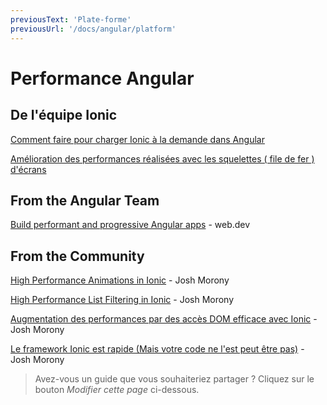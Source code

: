 ```yaml
---
previousText: 'Plate-forme'
previousUrl: '/docs/angular/platform'
---
```


# Performance Angular

## De l'équipe Ionic

[Comment faire pour charger Ionic à la demande dans Angular](https://ionicframework.com/blog/how-to-lazy-load-in-ionic-angular/)

[Amélioration des performances réalisées avec les squelettes ( file de fer ) d'écrans](https://ionicframework.com/blog/improved-perceived-performance-with-skeleton-screens/)

## From the Angular Team

[Build performant and progressive Angular apps](https://web.dev/angular) - web.dev

## From the Community

[High Performance Animations in Ionic](https://www.joshmorony.com/high-performance-animations-in-ionic/) - Josh Morony

[High Performance List Filtering in Ionic](https://www.joshmorony.com/high-performance-list-filtering-in-ionic-2/) - Josh Morony

[Augmentation des performances par des accès DOM efficace avec Ionic](https://www.joshmorony.com/increasing-performance-with-efficient-dom-writes-in-ionic-2/) - Josh Morony

[Le framework Ionic est rapide (Mais votre code ne l'est peut être pas)](https://www.joshmorony.com/ionic-framework-is-fast-but-your-code-might-not-be/) - Josh Morony

> Avez-vous un guide que vous souhaiteriez partager ? Cliquez sur le bouton *Modifier cette page* ci-dessous.